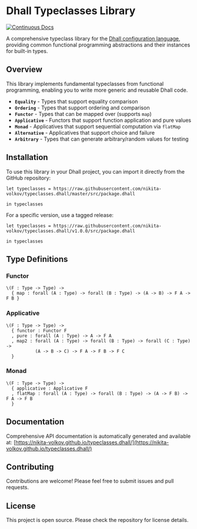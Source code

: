 # Dhall Typeclasses Library

[![Continuous Docs](https://img.shields.io/badge/docs-master-blue)](https://nikita-volkov.github.io/typeclasses.dhall/)

A comprehensive typeclass library for the [Dhall configuration language](https://dhall-lang.org/), providing common functional programming abstractions and their instances for built-in types.

## Overview

This library implements fundamental typeclasses from functional programming, enabling you to write more generic and reusable Dhall code. 

- **`Equality`** - Types that support equality comparison
- **`Ordering`** - Types that support ordering and comparison
- **`Functor`** - Types that can be mapped over (supports `map`)
- **`Applicative`** - Functors that support function application and pure values
- **`Monad`** - Applicatives that support sequential computation via `flatMap`
- **`Alternative`** - Applicatives that support choice and failure
- **`Arbitrary`** - Types that can generate arbitrary/random values for testing

## Installation

To use this library in your Dhall project, you can import it directly from the GitHub repository:

```dhall
let typeclasses = https://raw.githubusercontent.com/nikita-volkov/typeclasses.dhall/master/src/package.dhall

in typeclasses
```

For a specific version, use a tagged release:

```dhall
let typeclasses = https://raw.githubusercontent.com/nikita-volkov/typeclasses.dhall/v1.0.0/src/package.dhall

in typeclasses
```

## Type Definitions

### Functor
```dhall
\(F : Type -> Type) ->
  { map : forall (A : Type) -> forall (B : Type) -> (A -> B) -> F A -> F B }
```

### Applicative
```dhall
\(F : Type -> Type) ->
  { functor : Functor F
  , pure : forall (A : Type) -> A -> F A
  , map2 : forall (A : Type) -> forall (B : Type) -> forall (C : Type) -> 
           (A -> B -> C) -> F A -> F B -> F C
  }
```

### Monad
```dhall
\(F : Type -> Type) ->
  { applicative : Applicative F
  , flatMap : forall (A : Type) -> forall (B : Type) -> (A -> F B) -> F A -> F B
  }
```

## Documentation

Comprehensive API documentation is automatically generated and available at:
[https://nikita-volkov.github.io/typeclasses.dhall/](https://nikita-volkov.github.io/typeclasses.dhall/)

## Contributing

Contributions are welcome! Please feel free to submit issues and pull requests.

## License

This project is open source. Please check the repository for license details.
